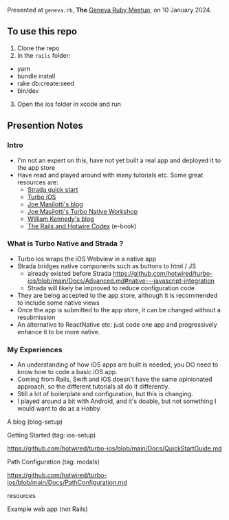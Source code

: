 

Presented at `geneva.rb`, **The** [Geneva Ruby Meetup](https://www.meetup.com/geneva-rb/events/297635660/), on 10 January 2024. 

## To use this repo

1. Clone the repo
2. In the `rails` folder:
  - yarn
  - bundle install
  - rake db:create:seed
  - bin/dev
3. Open the ios folder in xcode and run

## Presention Notes

### Intro

- I'm not an expert on this, have not yet built a real app and deployed it to the app store
- Have read and played around with many tutorials etc. Some great resources are:
  - [Strada quick start](https://github.com/hotwired/strada-ios/blob/main/docs/QUICK-START.md)
  - [Turbo iOS](https://github.com/hotwired/turbo-ios)
  - [Joe Masilotti's blog](https://masilotti.com/articles/)
  - [Joe Masilotti's Turbo Native Workshop](https://masilotti.com/turbo-native-workshop/)
  - [William Kennedy's blog](https://williamkennedy.ninja/posts/)
  - [The Rails and Hotwire Codex](https://railsandhotwirecodex.com/) (e-book)

### What is Turbo Native and Strada ?

- Turbo ios wraps the iOS Webview in a native app
- Strada bridges native components such as buttons to html / JS
  - already existed before Strada https://github.com/hotwired/turbo-ios/blob/main/Docs/Advanced.md#native---javascript-integration
  - Strada will likely be improved to reduce configuration code
- They are being accepted to the app store, although it is recommended to include some native views
- Once the app is submitted to the app store, it can be changed without a resubmission
- An alternative to ReactNative etc: just code one app and progressively enhance it to be more native.

### My Experiences

- An understanding of how iOS apps are built is needed, you DO need to know how to code a basic iOS app.
- Coming from Rails, Swift and iOS doesn't have the same opinionated approach, so the different tutorials all do it differently. 
- Still a lot of boilerplate and configuration, but this is changing.
- I played around a bit with Android, and it's doable, but not something I would want to do as a Hobby.



A blog (blog-setup)

Getting Started (tag: ios-setup)

https://github.com/hotwired/turbo-ios/blob/main/Docs/QuickStartGuide.md

Path Configuration (tag: modals)

https://github.com/hotwired/turbo-ios/blob/main/Docs/PathConfiguration.md


resources


Example web app (not Rails)

